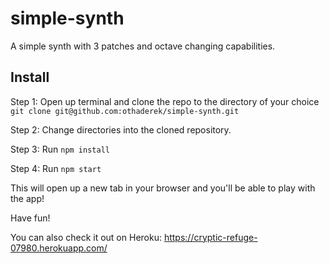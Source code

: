 # simple-synth
A simple synth with 3 patches and octave changing capabilities.

## Install

Step 1:
Open up terminal and clone the repo to the directory of your choice
`git clone git@github.com:othaderek/simple-synth.git`

Step 2:
Change directories into the cloned repository.

Step 3:
Run
`npm install`

Step 4:
Run
`npm start`

This will open up a new tab in your browser and you'll be able to play with the app! 

Have fun!

You can also check it out on Heroku:
https://cryptic-refuge-07980.herokuapp.com/
